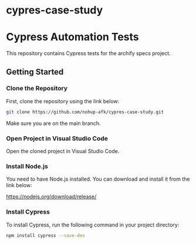 # cypres-case-study

# Cypress Automation Tests

This repository contains Cypress tests for the archify specs project.

## Getting Started

### Clone the Repository

First, clone the repository using the link below:

```sh
git clone https://github.com/nohup-afk/cypres-case-study.git
```
Make sure you are on the main branch.

### Open Project in Visual Studio Code
Open the cloned project in Visual Studio Code.

### Install Node.js
You need to have Node.js installed. You can download and install it from the link below:

https://nodejs.org/download/release/


### Install Cypress
To install Cypress, run the following command in your project directory:
```sh
npm install cypress --save-dev
```

